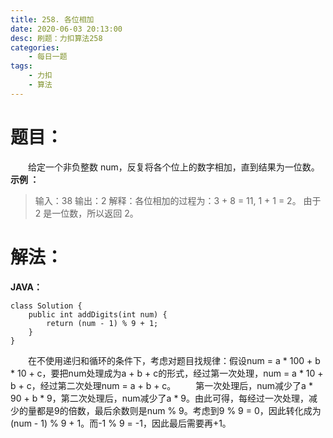 ```yaml
---
title: 258. 各位相加
date: 2020-06-03 20:13:00
desc: 刷题：力扣算法258
categories: 
	- 每日一题
tags: 
    - 力扣
    - 算法
---
```


# 题目：
　　给定一个非负整数 num，反复将各个位上的数字相加，直到结果为一位数。
**示例 ：**
> 输入：38
> 输出：2
> 解释：各位相加的过程为：3 + 8 = 11, 1 + 1 = 2。 由于 2 是一位数，所以返回 2。

# 解法：
**JAVA：**
```
class Solution {
    public int addDigits(int num) {
        return (num - 1) % 9 + 1;
    }
}
```
　　在不使用递归和循环的条件下，考虑对题目找规律：假设num = a \* 100 + b \* 10 + c，要把num处理成为a + b + c的形式，经过第一次处理，num = a \* 10 + b + c，经过第二次处理num = a + b + c。
　　第一次处理后，num减少了a \* 90 + b \* 9，第二次处理后，num减少了a \* 9。由此可得，每经过一次处理，减少的量都是9的倍数，最后余数则是num % 9。考虑到9 % 9 = 0，因此转化成为(num - 1) % 9 + 1。而-1 % 9 = -1，因此最后需要再+1。
